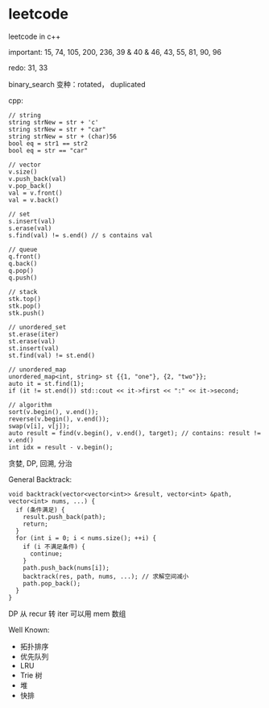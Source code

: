 # leetcode
leetcode in c++

important: 15, 74, 105, 200, 236, 39 & 40 & 46, 43, 55, 81, 90, 96

redo: 31, 33

binary_search 变种：rotated， duplicated

cpp:

```
// string
string strNew = str + 'c'
string strNew = str + "car"
string strNew = str + (char)56
bool eq = str1 == str2
bool eq = str == "car"

// vector
v.size()
v.push_back(val)
v.pop_back()
val = v.front()
val = v.back()

// set
s.insert(val)
s.erase(val)
s.find(val) != s.end() // s contains val

// queue
q.front()
q.back()
q.pop()
q.push()

// stack
stk.top()
stk.pop()
stk.push()

// unordered_set
st.erase(iter)
st.erase(val)
st.insert(val)
st.find(val) != st.end()

// unordered_map
unordered_map<int, string> st {{1, "one"}, {2, "two"}};
auto it = st.find(1);
if (it != st.end()) std::cout << it->first << ":" << it->second;

// algorithm
sort(v.begin(), v.end());
reverse(v.begin(), v.end());
swap(v[i], v[j]);
auto result = find(v.begin(), v.end(), target); // contains: result != v.end()
int idx = result - v.begin();
```

贪婪, DP, 回溯, 分治

General Backtrack:

```
void backtrack(vector<vector<int>> &result, vector<int> &path, vector<int> nums, ...) {
  if (条件满足) {
    result.push_back(path);
    return;
  }
  for (int i = 0; i < nums.size(); ++i) {
    if (i 不满足条件) {
      continue;
    }
    path.push_back(nums[i]);
    backtrack(res, path, nums, ...); // 求解空间减小
    path.pop_back();
  }
}
```

DP 从 recur 转 iter 可以用 mem 数组

Well Known:

- 拓扑排序
- 优先队列
- LRU
- Trie 树
- 堆
- 快排
